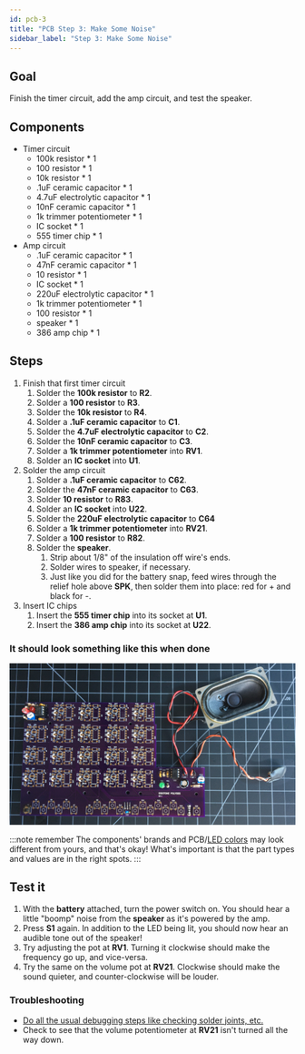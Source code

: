 ```yaml
---
id: pcb-3
title: "PCB Step 3: Make Some Noise"
sidebar_label: "Step 3: Make Some Noise"
---
```


## Goal

Finish the timer circuit, add the amp circuit, and test the speaker.

## Components

- Timer circuit
  - 100k resistor \* 1
  - 100 resistor \* 1
  - 10k resistor \* 1
  - .1uF ceramic capacitor \* 1
  - 4.7uF electrolytic capacitor \* 1
  - 10nF ceramic capacitor \* 1
  - 1k trimmer potentiometer \* 1
  - IC socket \* 1
  - 555 timer chip \* 1
- Amp circuit
  - .1uF ceramic capacitor \* 1
  - 47nF ceramic capacitor \* 1
  - 10 resistor \* 1
  - IC socket \* 1
  - 220uF electrolytic capacitor \* 1
  - 1k trimmer potentiometer \* 1
  - 100 resistor \* 1
  - speaker \* 1
  - 386 amp chip \* 1

## Steps

1. Finish that first timer circuit
   1. Solder the **100k resistor** to **R2**.
   2. Solder a **100 resistor** to **R3**.
   3. Solder the **10k resistor** to **R4**.
   4. Solder a **.1uF ceramic capacitor** to **C1**.
   5. Solder the **4.7uF electrolytic capacitor** to **C2**.
   6. Solder the **10nF ceramic capacitor** to **C3**.
   7. Solder a **1k trimmer potentiometer** into **RV1**.
   8. Solder an **IC socket** into **U1**.
2. Solder the amp circuit
   1. Solder a **.1uF ceramic capacitor** to **C62**.
   2. Solder the **47nF ceramic capacitor** to **C63**.
   3. Solder **10 resistor** to **R83**.
   4. Solder an **IC socket** into **U22**.
   5. Solder the **220uF electrolytic capacitor** to **C64**
   6. Solder a **1k trimmer potentiometer** into **RV21**.
   7. Solder a **100 resistor** to **R82**.
   8. Solder the **speaker**.
      1. Strip about 1/8" of the insulation off wire's ends.
      2. Solder wires to speaker, if necessary.
      3. Just like you did for the battery snap, feed wires through the relief hole above **SPK**, then solder them into place: red for + and black for -.
3. Insert IC chips
   1. Insert the **555 timer chip** into its socket at **U1**.
   2. Insert the **386 amp chip** into its socket at **U22**.

### It should look something like this when done

[![It should look something like this when done](/img/pcb-3.jpg)](/img/pcb-3.jpg)

:::note remember
The components' brands and PCB/[LED colors](pcb-0#leds) may look different from yours, and that's okay! What's important is that the part types and values are in the right spots.
:::

## Test it

1. With the **battery** attached, turn the power switch on. You should hear a little "boomp" noise from the **speaker** as it's powered by the amp.
2. Press **S1** again. In addition to the LED being lit, you should now hear an audible tone out of the speaker!
3. Try adjusting the pot at **RV1**. Turning it clockwise should make the frequency go up, and vice-versa.
4. Try the same on the volume pot at **RV21**. Clockwise should make the sound quieter, and counter-clockwise will be louder.

### Troubleshooting

- [Do all the usual debugging steps like checking solder joints, etc.](debugging)
- Check to see that the volume potentiometer at **RV21** isn't turned all the way down.
